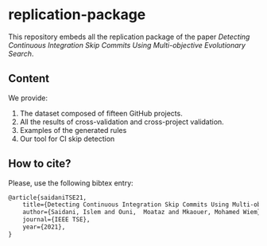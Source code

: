 # replication-package
This repository embeds all the replication package of the paper *Detecting Continuous Integration Skip Commits Using Multi-objective Evolutionary Search*.
## Content
We provide:
1. The dataset composed of fifteen GitHub projects.
2. All the results of cross-validation and cross-project validation.
3. Examples of the generated rules
4. Our tool for CI skip detection

## How to cite?
Please, use the following bibtex entry:

```tex
@article{saidaniTSE21,
    title={Detecting Continuous Integration Skip Commits Using Multi-objective Evolutionary Search},
    author={Saidani, Islem and Ouni,  Moataz and Mkaouer, Mohamed Wiem},
    journal={IEEE TSE},
    year={2021},
}
```